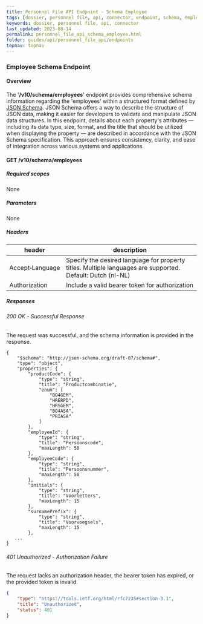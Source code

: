 ```yaml
---
title: Personnel File API Endpoint - Schema Employee
tags: [dossier, personnel file, api, connector, endpoint, schema, employee]
keywords: dossier, personnel file, api, connector
last_updated: 2023-08-14
permalink: personnel_file_api_schema_employee.html
folder: guides/api/personnel_file_api/endpoints
topnav: topnav
---
```


### Employee Schema Endpoint
#### Overview
The '**/v10/schema/employees**' endpoint provides comprehensive schema information regarding the 'employees' within a structured format 
defined by [JSON Schema](https://json-schema.org/specification.html). JSON Schema offers a way to describe the structure of JSON data, making 
it easier for developers to validate and manipulate JSON data structures. In this endpoint, details about each property's attributes — including 
its data type, size, format, and the title that should be utilized when displaying the property — are described in accordance with the 
JSON Schema specification. This approach ensures consistency, clarity, and ease of integration across various systems and applications.

#### GET /v10/schema/employees
##### Required scopes
None
##### Parameters
None
##### Headers
| header | description |
| --- | --- |
| Accept&#8209;Language | Specify the desired language for property titles. Multiple languages are supported. Default: Dutch (nl-NL) |
| Authorization | Include a valid bearer token for authorization |
##### Responses
###### 200 OK - Successful Response
The request was successful, and the schema information is provided in the response.
```
{
    "$schema": "http://json-schema.org/draft-07/schema#",
    "type": "object",
    "properties": {
        "productCode": {
            "type": "string",
            "title": "Productcombinatie",
            "enum": [
                "BO4GEM",
                "HRERPD",
                "HRSGEM",
                "BO4ASA",
                "PRIASA"
            ]
        },
        "employeeId": {
            "type": "string",
            "title": "Persoonscode",
            "maxLength": 50
        },
        "employeeCode": {
            "type": "string",
            "title": "Persoonsnummer",
            "maxLength": 50
        },
        "initials": {
            "type": "string",
            "title": "Voorletters",
            "maxLength": 15
        },
        "surnamePrefix": {
            "type": "string",
            "title": "Voorvoegsels",
            "maxLength": 15
        },
   ...
}
```
###### 401 Unauthorized - Authorization Failure
The request lacks an authorization header, the bearer token has expired, or the provided token is invalid.
```json
{
    "type": "https://tools.ietf.org/html/rfc7235#section-3.1",
    "title": "Unauthorized",
    "status": 401
}
```


